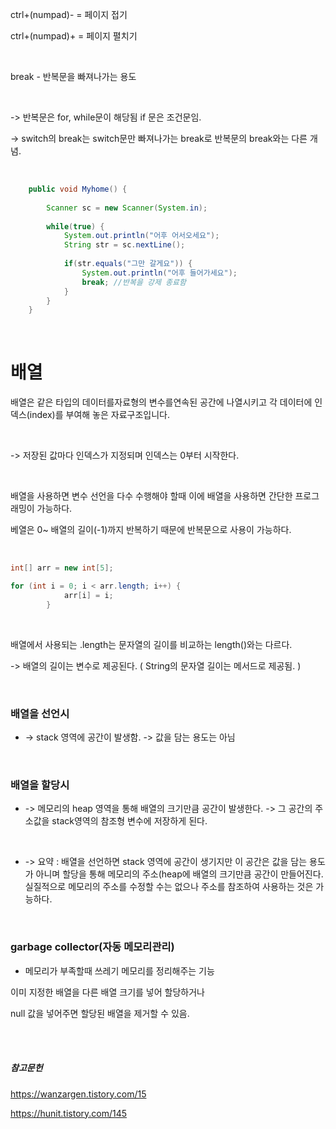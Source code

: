 ctrl+(numpad)- = 페이지 접기

ctrl+(numpad)+ = 페이지 펼치기

<br/>

break - 반복문을 빠져나가는 용도 

<br/>

-> 반복문은 for, while문이 해당됨 if 문은 조건문임. 

-> switch의 break는 switch문만 빠져나가는 break로 반복문의 break와는 다른 개념.

<br/>

```Java
	public void Myhome() {
		
		Scanner sc = new Scanner(System.in); 
		
		while(true) {
			System.out.println("어후 어서오세요");
			String str = sc.nextLine();
			
			if(str.equals("그만 갈게요")) {
				System.out.println("어후 들어가세요");
				break; //반복을 강제 종료함
			}
		}
	}
```

<br/>

배열 
=============

배열은 같은 타입의 데이터를자료형의 변수를연속된 공간에 나열시키고 각 데이터에 인덱스(index)를 부여해 놓은 자료구조입니다.

<br/>

-> 저장된 값마다 인덱스가 지정되며 인덱스는 0부터 시작한다.

<br/>

배열을 사용하면 변수 선언을 다수 수행해야 할때 이에 배열을 사용하면 간단한 프로그래밍이 가능하다.


베열은 0~ 배열의 길이(-1)까지 반복하기 때문에 반복문으로 사용이 가능하다.

<br/>

```Java
int[] arr = new int[5];

for (int i = 0; i < arr.length; i++) {
			arr[i] = i;
		}
```

<br/>

 배열에서 사용되는 .length는 문자열의 길이를 비교하는 length()와는 다르다. 

-> 배열의 길이는 변수로 제공된다. ( String의 문자열 길이는 메서드로 제공됨. )

<br/>

### 배열을 선언시

* -> stack 영역에 공간이 발생함. -> 값을 담는 용도는 아님

<br/>

### 배열을 할당시

* -> 메모리의 heap 영역을 통해 배열의 크기만큼 공간이 발생한다. -> 그 공간의 주소값을 stack영역의 참조형 변수에 저장하게 된다.

<br/>

* -> 요약 : 배열을 선언하면 stack 영역에 공간이 생기지만 이 공간은 값을 담는 용도가 아니며 할당을 통해 메모리의 주소(heap에 배열의 크기만큼 공간이 만들어진다. 실질적으로 메모리의 주소를 수정할 수는 없으나 주소를 참조하여 사용하는 것은 가능하다.


<br/>


### garbage collector(자동 메모리관리)

- 메모리가 부족할때 쓰레기 메모리를 정리해주는 기능

이미 지정한 배열을 다른 배열 크기를 넣어 할당하거나

null 값을 넣어주면  할당된 배열을 제거할 수 있음.

<br/><br/>

##### 참고문헌

https://wanzargen.tistory.com/15

https://hunit.tistory.com/145

